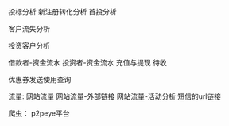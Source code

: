 投标分析
新注册转化分析
首投分析

客户流失分析

投资客户分析

借款者-资金流水
投资者-资金流水
充值与提现
待收

优惠券发送使用查询

流量: 
网站流量
网站流量-外部链接
网站流量-活动分析
短信的url链接

爬虫：
p2peye平台




